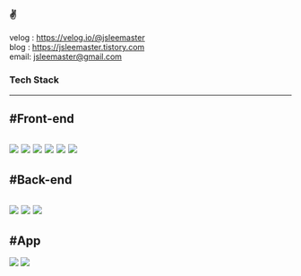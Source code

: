 ### ✌
velog : https://velog.io/@jsleemaster
<br/>
blog : https://jsleemaster.tistory.com
<br/>
email: jsleemaster@gmail.com 

### Tech Stack
----
#Front-end
----
<a href="https://developer.mozilla.org/ko/docs/Web/JavaScript" rel="noreferrer noopener"><img src="https://img.shields.io/badge/Javascript-yellow?style=flat-square&logo=JavaScript&logoColor=#F7DF1E"/></a>
<a href="https://ko.reactjs.org/"><img src="https://img.shields.io/badge/React-blue?style=flat-square&logo=React&logoColor=#61DAFB"/></a>
<a href="https://vuejs.org/" ><img src="https://img.shields.io/badge/Vue-green?style=flat-square&logo=Vue.js&logoColor=#4FC08D"/></a>
<img src="https://img.shields.io/badge/HTML5-red?style=flat-square&logo=HTML5&logoColor=#E34F26"/>
<img src="https://img.shields.io/badge/CSS3-blue?style=flat-square&logo=CSS3&logoColor=#1572B6"/>
<img src="https://img.shields.io/badge/PHP-purple?style=flat-square&logo=PHP&logoColor=#777BB4"/>
----
#Back-end
----
<a href='https://nodejs.org/ko/'><img src="https://img.shields.io/badge/Node.js-green?style=flat-square&logo=Node.js&logoColor=#339933"/></a>
<a href='https://expressjs.com/ko/'><img src="https://img.shields.io/badge/Express-black?style=flat-square&logo=Express&logoColor=#000000"/></a>
<a href='https://www.mysql.com/'><img src ="https://img.shields.io/badge/Mysql-white?&style=for-the-badge&logo=Mysql&logoColor=#ffffff"/></a>
----
#App
----
<a href='https://flutter.dev/?gclid=Cj0KCQiAqvaNBhDLARIsAH1Pq51xoXEKjJxlPIUeQUDr1qBWHYbwcOghZI9DR1WHgZ_3p8sd3y9MEeoaAseyEALw_wcB&gclsrc=aw.ds'><img src ="https://img.shields.io/badge/Flutter-blue?&style=for-the-badge&logo=Flutter&logoColor=#ffffff"/></a>
<a href='https://reactnative.dev/'><img src ="https://img.shields.io/badge/ReactNative-blue?&style=for-the-badge&logo=React&logoColor=#ffffff"/></a>

